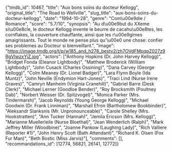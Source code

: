 {"tmdb_id": 10467, "title": "Aux bons soins du docteur Kellogg", "original_title": "The Road to Wellville", "slug_title": "aux-bons-soins-du-docteur-kellogg", "date": "1994-10-28", "genre": "Com\u00e9die / Romance", "score": "5.7/10", "synopsis": "Au d\u00e9but du XXeme si\u00e8cle, le docteur Kellogg invente le beurre de cacahu\u00e8tes, les cornflakes, la couverture chauffante, ainsi que les r\u00e9gimes amaigrissants. Tout le monde ne pense plus qu'\u00e0 une chose: confier ses problemes au Docteur si bienveillant.", "image": "https://image.tmdb.org/t/p/w185_and_h278_bestv2/zh7OVdFMpqpZ027z9RgVIwzxYjZ.jpg", "actors": ["Anthony Hopkins (Dr. John Harvey Kellogg)", "Bridget Fonda (Eleanor Lightbody)", "Matthew Broderick (William Lightbody)", "John Cusack (Charles Ossining)", "Dana Carvey (George Kellogg)", "Colm Meaney (Dr. Lionel Badger)", "Lara Flynn Boyle (Ida Muntz)", "John Neville (Endymion Hart-Jones)", "Traci Lind (Nurse Irene Graves)", "Camryn Manheim (Virginia Cranehill)", "Gabriel Barre (Desk Clerk)", "Michael Lerner (Goodloe Bender)", "Roy Brocksmith (Poultney Dab)", "Norbert Weisser (Dr. Spitzvogel)", "Monica Parker (Mrs. Tindermarsh)", "Jacob Reynolds (Young George Kellogg)", "Michael Goodwin (Dr. Frank Linniman)", "Marshall Efron (Bartholomew Bookbinder)", "Aleksandr Slanksnis (Mr. Unpronounceable)", "Carole Shelley (Mrs. Hookstratten)", "Ann Tucker (Hannah)", "Jemila Ericson (Mrs. Kellogg)", "Marianne Muellerleile (Nurse Bloethal)", "Jean Wenderlich (Ralph)", "Mark Jeffrey Miller (Woodbine)", "Joanne Pankow (Laughing Lady)", "Rich Valliere (Reporter #1)", "John Henry Scott (Bath Attendant)", "Richard K. Olsen (Fox Fur Man)", "Beth Bostic (Miss Jarvis)"], "comments": [], "recommandations_id": [12774, 56821, 26141, 12772]}
